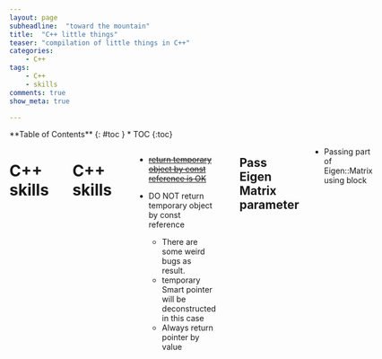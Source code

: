 ```yaml
---
layout: page
subheadline:  "toward the mountain"
title:  "C++ little things"
teaser: "compilation of little things in C++"
categories:
    - C++
tags:
    - C++
    - skills
comments: true
show_meta: true

---
```

<div class="row">
<div class="medium-9 medium-push-10 columns" markdown="1">
<div class="panel radius" markdown="1">
**Table of Contents**
{: #toc }
*  TOC
{:toc}
</div>
</div><!-- /.medium-4.columns -->



<div class="medium-14 medium-pull-3 columns" markdown="1">



<h1> C++ skills </h1>
<br> 
<br> 

C++ skills
===
<br> 

* <del>[return temporary object by const reference is OK](http://herbsutter.com/2008/01/01/gotw-88-a-candidate-for-the-most-important-const/) </del>
* DO NOT return temporary object by const reference

	* There are some weird bugs as result.
	* temporary Smart pointer will be deconstructed in this case
	* Always return pointer by value
<br> 


Pass Eigen Matrix parameter
---
* Passing part of Eigen::Matrix using block
<pre>
<code>
/// function decleration
func(Eigen::Ref<Eigen::Matrix<3,1> >);

Eigen::Matrix<3,1> mat;
func(
	mat.block(startRow
			, startCol
			, rows
			, cols)
);
</code>
</pre>

</div><!-- /.medium-8.columns -->

</div><!-- /.row -->
